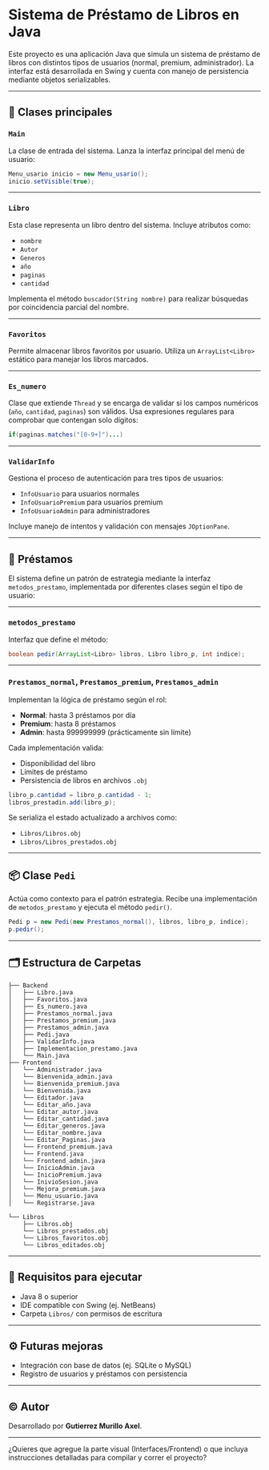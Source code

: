 # Sistema de Préstamo de Libros en Java

Este proyecto es una aplicación Java que simula un sistema de préstamo de libros con distintos tipos de usuarios (normal, premium, administrador). La interfaz está desarrollada en Swing y cuenta con manejo de persistencia mediante objetos serializables.

---

## 🧾 Clases principales

### `Main`
La clase de entrada del sistema. Lanza la interfaz principal del menú de usuario:

```java
Menu_usario inicio = new Menu_usario();
inicio.setVisible(true);
```

---

### `Libro`
Esta clase representa un libro dentro del sistema. Incluye atributos como:
- `nombre`
- `Autor`
- `Generos`
- `año`
- `paginas`
- `cantidad`

Implementa el método `buscador(String nombre)` para realizar búsquedas por coincidencia parcial del nombre.

---

### `Favoritos`
Permite almacenar libros favoritos por usuario. Utiliza un `ArrayList<Libro>` estático para manejar los libros marcados.

---

### `Es_numero`
Clase que extiende `Thread` y se encarga de validar si los campos numéricos (`año`, `cantidad`, `paginas`) son válidos. Usa expresiones regulares para comprobar que contengan solo dígitos:

```java
if(paginas.matches("[0-9+]")...)
```

---

### `ValidarInfo`
Gestiona el proceso de autenticación para tres tipos de usuarios:
- `InfoUsuario` para usuarios normales
- `InfoUsuarioPremium` para usuarios premium
- `InfoUsuarioAdmin` para administradores

Incluye manejo de intentos y validación con mensajes `JOptionPane`.

---

## 🔄 Préstamos
El sistema define un patrón de estrategia mediante la interfaz `metodos_prestamo`, implementada por diferentes clases según el tipo de usuario:

---

### `metodos_prestamo`
Interfaz que define el método:

```java
boolean pedir(ArrayList<Libro> libros, Libro libro_p, int indice);
```

---

### `Prestamos_normal`, `Prestamos_premium`, `Prestamos_admin`
Implementan la lógica de préstamo según el rol:
- **Normal**: hasta 3 préstamos por día
- **Premium**: hasta 8 préstamos
- **Admin**: hasta 999999999 (prácticamente sin límite)

Cada implementación valida:
- Disponibilidad del libro
- Límites de préstamo
- Persistencia de libros en archivos `.obj`

```java
libro_p.cantidad = libro_p.cantidad - 1;
libros_prestadin.add(libro_p);
```

Se serializa el estado actualizado a archivos como:
- `Libros/Libros.obj`
- `Libros/Libros_prestados.obj`

---

## 📦 Clase `Pedi`
Actúa como contexto para el patrón estrategia. Recibe una implementación de `metodos_prestamo` y ejecuta el método `pedir()`.

```java
Pedi p = new Pedi(new Prestamos_normal(), libros, libro_p, indice);
p.pedir();
```

---

## 🗂 Estructura de Carpetas

```
├── Backend
│   ├── Libro.java
│   ├── Favoritos.java
│   ├── Es_numero.java
│   ├── Prestamos_normal.java
│   ├── Prestamos_premium.java
│   ├── Prestamos_admin.java
│   ├── Pedi.java
│   ├── ValidarInfo.java
│   ├── Implementacion_prestamo.java
│   └── Main.java
├── Frontend
│   └── Administrador.java
│   └── Bienvenida_admin.java
│   └── Bienvenida_premium.java
│   └── Bienvenida.java
│   └── Editador.java
│   └── Editar_año.java
│   └── Editar_autor.java
│   └── Editar_cantidad.java
│   └── Editar_generos.java
│   └── Editar_nombre.java
│   └── Editar_Paginas.java
│   └── Frontend_premium.java
│   └── Frontend.java
│   └── Frontend_admin.java
│   └── InicioAdmin.java
│   └── InicioPremium.java
│   └── InivioSesion.java
│   └── Mejora_premium.java
│   └── Menu_usuario.java
│   └── Registrarse.java

└── Libros
    ├── Libros.obj
    └── Libros_prestados.obj
    └── Libros_favoritos.obj
    └── Libros_editados.obj

```

---

## 🚀 Requisitos para ejecutar
- Java 8 o superior
- IDE compatible con Swing (ej. NetBeans)
- Carpeta `Libros/` con permisos de escritura

---

## ⚙️ Futuras mejoras
- Integración con base de datos (ej. SQLite o MySQL)
- Registro de usuarios y préstamos con persistencia

---

## © Autor
Desarrollado por **Gutierrez Murillo Axel**.

---

¿Quieres que agregue la parte visual (Interfaces/Frontend) o que incluya instrucciones detalladas para compilar y correr el proyecto?
